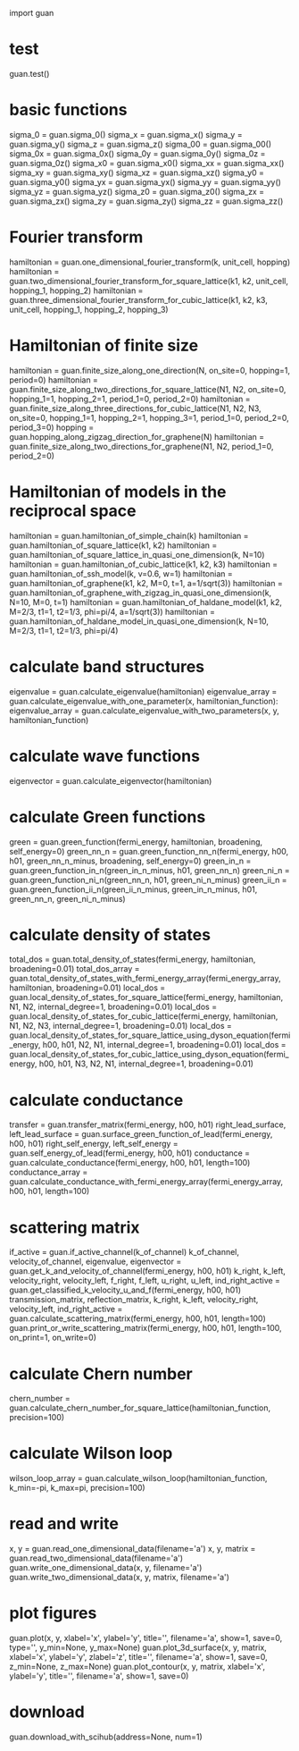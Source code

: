 import guan

# test
guan.test()

# basic functions
sigma_0 = guan.sigma_0()
sigma_x = guan.sigma_x()
sigma_y = guan.sigma_y()
sigma_z = guan.sigma_z()
sigma_00 = guan.sigma_00()
sigma_0x = guan.sigma_0x()
sigma_0y = guan.sigma_0y()
sigma_0z = guan.sigma_0z()
sigma_x0 = guan.sigma_x0()
sigma_xx = guan.sigma_xx()
sigma_xy = guan.sigma_xy()
sigma_xz = guan.sigma_xz()
sigma_y0 = guan.sigma_y0()
sigma_yx = guan.sigma_yx()
sigma_yy = guan.sigma_yy()
sigma_yz = guan.sigma_yz()
sigma_z0 = guan.sigma_z0()
sigma_zx = guan.sigma_zx()
sigma_zy = guan.sigma_zy()
sigma_zz = guan.sigma_zz()

# Fourier transform
hamiltonian = guan.one_dimensional_fourier_transform(k, unit_cell, hopping)
hamiltonian = guan.two_dimensional_fourier_transform_for_square_lattice(k1, k2, unit_cell, hopping_1, hopping_2)
hamiltonian = guan.three_dimensional_fourier_transform_for_cubic_lattice(k1, k2, k3, unit_cell, hopping_1, hopping_2, hopping_3)

# Hamiltonian of finite size
hamiltonian = guan.finite_size_along_one_direction(N, on_site=0, hopping=1, period=0)
hamiltonian = guan.finite_size_along_two_directions_for_square_lattice(N1, N2, on_site=0, hopping_1=1, hopping_2=1, period_1=0, period_2=0)
hamiltonian = guan.finite_size_along_three_directions_for_cubic_lattice(N1, N2, N3, on_site=0, hopping_1=1, hopping_2=1, hopping_3=1, period_1=0, period_2=0, period_3=0)
hopping = guan.hopping_along_zigzag_direction_for_graphene(N)
hamiltonian = guan.finite_size_along_two_directions_for_graphene(N1, N2, period_1=0, period_2=0)

# Hamiltonian of models in the reciprocal space
hamiltonian = guan.hamiltonian_of_simple_chain(k)
hamiltonian = guan.hamiltonian_of_square_lattice(k1, k2)
hamiltonian = guan.hamiltonian_of_square_lattice_in_quasi_one_dimension(k, N=10)
hamiltonian = guan.hamiltonian_of_cubic_lattice(k1, k2, k3)
hamiltonian = guan.hamiltonian_of_ssh_model(k, v=0.6, w=1)
hamiltonian = guan.hamiltonian_of_graphene(k1, k2, M=0, t=1, a=1/sqrt(3))
hamiltonian = guan.hamiltonian_of_graphene_with_zigzag_in_quasi_one_dimension(k, N=10, M=0, t=1)
hamiltonian = guan.hamiltonian_of_haldane_model(k1, k2, M=2/3, t1=1, t2=1/3, phi=pi/4, a=1/sqrt(3))
hamiltonian = guan.hamiltonian_of_haldane_model_in_quasi_one_dimension(k, N=10, M=2/3, t1=1, t2=1/3, phi=pi/4)

# calculate band structures
eigenvalue = guan.calculate_eigenvalue(hamiltonian)
eigenvalue_array = guan.calculate_eigenvalue_with_one_parameter(x, hamiltonian_function):
eigenvalue_array = guan.calculate_eigenvalue_with_two_parameters(x, y, hamiltonian_function)

# calculate wave functions
eigenvector = guan.calculate_eigenvector(hamiltonian)

# calculate Green functions
green = guan.green_function(fermi_energy, hamiltonian, broadening, self_energy=0)
green_nn_n = guan.green_function_nn_n(fermi_energy, h00, h01, green_nn_n_minus, broadening, self_energy=0)
green_in_n = guan.green_function_in_n(green_in_n_minus, h01, green_nn_n)
green_ni_n = guan.green_function_ni_n(green_nn_n, h01, green_ni_n_minus)
green_ii_n = guan.green_function_ii_n(green_ii_n_minus, green_in_n_minus, h01, green_nn_n, green_ni_n_minus)

# calculate density of states
total_dos = guan.total_density_of_states(fermi_energy, hamiltonian, broadening=0.01)
total_dos_array = guan.total_density_of_states_with_fermi_energy_array(fermi_energy_array, hamiltonian, broadening=0.01)
local_dos = guan.local_density_of_states_for_square_lattice(fermi_energy, hamiltonian, N1, N2, internal_degree=1, broadening=0.01)
local_dos = guan.local_density_of_states_for_cubic_lattice(fermi_energy, hamiltonian, N1, N2, N3, internal_degree=1, broadening=0.01)
local_dos = guan.local_density_of_states_for_square_lattice_using_dyson_equation(fermi_energy, h00, h01, N2, N1, internal_degree=1, broadening=0.01)
local_dos = guan.local_density_of_states_for_cubic_lattice_using_dyson_equation(fermi_energy, h00, h01, N3, N2, N1, internal_degree=1, broadening=0.01)

# calculate conductance
transfer = guan.transfer_matrix(fermi_energy, h00, h01)
right_lead_surface, left_lead_surface = guan.surface_green_function_of_lead(fermi_energy, h00, h01)
right_self_energy, left_self_energy = guan.self_energy_of_lead(fermi_energy, h00, h01)
conductance = guan.calculate_conductance(fermi_energy, h00, h01, length=100)
conductance_array = guan.calculate_conductance_with_fermi_energy_array(fermi_energy_array, h00, h01, length=100)

# scattering matrix
if_active = guan.if_active_channel(k_of_channel)
k_of_channel, velocity_of_channel, eigenvalue, eigenvector = guan.get_k_and_velocity_of_channel(fermi_energy, h00, h01)
k_right, k_left, velocity_right, velocity_left, f_right, f_left, u_right, u_left, ind_right_active = guan.get_classified_k_velocity_u_and_f(fermi_energy, h00, h01)
transmission_matrix, reflection_matrix, k_right, k_left, velocity_right, velocity_left, ind_right_active = guan.calculate_scattering_matrix(fermi_energy, h00, h01, length=100)
guan.print_or_write_scattering_matrix(fermi_energy, h00, h01, length=100, on_print=1, on_write=0)

# calculate Chern number
chern_number = guan.calculate_chern_number_for_square_lattice(hamiltonian_function, precision=100)

# calculate Wilson loop
wilson_loop_array = guan.calculate_wilson_loop(hamiltonian_function, k_min=-pi, k_max=pi, precision=100)

# read and write
x, y = guan.read_one_dimensional_data(filename='a')
x, y, matrix = guan.read_two_dimensional_data(filename='a')
guan.write_one_dimensional_data(x, y, filename='a')
guan.write_two_dimensional_data(x, y, matrix, filename='a')

# plot figures
guan.plot(x, y, xlabel='x', ylabel='y', title='', filename='a', show=1, save=0, type='', y_min=None, y_max=None)
guan.plot_3d_surface(x, y, matrix, xlabel='x', ylabel='y', zlabel='z', title='', filename='a', show=1, save=0, z_min=None, z_max=None)
guan.plot_contour(x, y, matrix, xlabel='x', ylabel='y', title='', filename='a', show=1, save=0)

# download
guan.download_with_scihub(address=None, num=1)